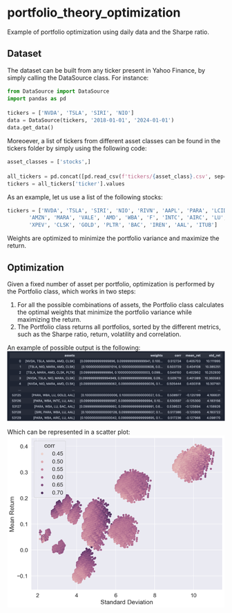 # portfolio_theory_optimization
 
Example of portfolio optimization using daily data and the Sharpe ratio. 

## Dataset
The dataset can be built from any ticker present in Yahoo Finance, by simply calling the DataSource class.
For instance:
```python
from DataSource import DataSource
import pandas as pd

tickers = ['NVDA', 'TSLA', 'SIRI', 'NIO']
data = DataSource(tickers, '2018-01-01', '2024-01-01')
data.get_data()
```

Moreoever, a list of tickers from different asset classes can be found in the tickers folder by simply using the following code:
```python
asset_classes = ['stocks',]

all_tickers = pd.concat([pd.read_csv(f'tickers/{asset_class}.csv', sep=',') for asset_class in asset_classes])
tickers = all_tickers['ticker'].values
```

As an example, let us use a list of the following stocks:
```python
tickers = ['NVDA', 'TSLA', 'SIRI', 'NIO', 'RIVN', 'AAPL', 'PARA', 'LCID',
       'AMZN', 'MARA', 'VALE', 'AMD', 'WBA', 'F', 'INTC', 'AIRC', 'LU',
       'XPEV', 'CLSK', 'GOLD', 'PLTR', 'BAC', 'IREN', 'AAL', 'ITUB']
```

Weights are optimized to minimize the portfolio variance and maximize the return.

## Optimization
Given a fixed number of asset per portfolio, optimization is performed by the Portfolio class, which works in two steps:
1. For all the possible combinations of assets, the Portfolio class calculates the optimal weights that minimize the portfolio variance while maximizing the return.
2. The Portfolio class returns all portfolios, sorted by the different metrics, such as the Sharpe ratio, return, volatility and correlation.

An example of possible output is the following:
<img src="imgs/portfolios.png" width="900">

Which can be represented in a scatter plot:
<img src="imgs/es_stocks.png" width="700">